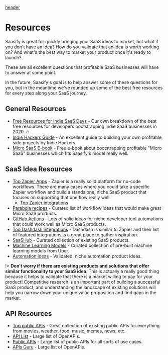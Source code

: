 [header](_header.md ':include')

# Resources

Saasify is great for quickly bringing your SaaS ideas to market, but what if you don't have an idea? How do you validate that an idea is worth working on? And what's the best way to market your product once it's ready to launch?

These are all excellent questions that profitable SaaS businesses will have to answer at some point.

In the future, Saasify's goal is to help answer some of these questions for you, but in the meantime we've rounded up some of the best free resources for every step along your SaaS journey.

## General Resources

- [Free Resources for Indie SaaS Devs](https://blog.saasify.sh/indie-saas-resources/) - Our own breakdown of the best free resources for developers bootstrapping indie SaaS businesses in 2020. 🔥
- [Indie Hackers Guide](https://www.indiehackers.com/start) - An excellent guide to building your own profitable side projects by Indie Hackers.
- [Micro SaaS E-book](https://tylertringas.com/micro-saas-ebook/) - Free e-book about bootstrapping profitable "Micro SaaS" businesses which fits Saasify's model really well.

## SaaS Idea Resources

- [Top Zapier Apps](https://zapier.com/apps) - Zapier is a really solid platform for no-code workflows. There are many cases where you could take a specific Zapier workflow and build a standalone, niche SaaS product that focuses on supporting that one flow really well.
  - [Top Zapier integrations](https://zapier.com/apps/integrations/)
- [Parabola recipes](https://parabola.io/recipes) - Curated list of workflow ideas that would make great Micro SaaS products.
- [GitHub Actions](https://github.com/features/actions) - Lots of solid ideas for niche developer tool automations that could work well as Micro SaaS products.
- [Top Dashdash integrations](https://dashdash.com/integrations) - Dashdash is similar to Zapier and their list of featured integrations is a great place to gather inspiration.
- [SaaSHub](https://www.saashub.com/) - Curated collection of existing SaaS products.
- [Machine Learning Models](https://uber.github.io/ludwig/examples/) - Curated collection of pre-built machine learning models from Uber.
- [Automation ideas](https://phantombuster.com/phantombuster) - Validated, niche automation product ideas.

!> **Don't worry if there are existing products and solutions that offer similar functionality to your SaaS idea**. This is actually a really good thing because it helps to validate that there is a market willing to pay for your product! Competitive research is an important part of building a successful SaaS product, and understanding the landscape of existing solutions will help you narrow down your unique value proposition and find gaps in the market.

## API Resources

- [Top public APIs](https://public-apis.xyz/) - Great collection of existing public APIs for everything from movies, weather, food, music, memes, news, etc.
- [API List](https://apilist.fun/) - Large list of OpenAPIs.
- [Public APIs](https://github.com/public-apis/public-apis) - Large list of public APIs for all sorts of use cases.
- [APIs Guru](https://apis.guru/browse-apis/) - Large list of OpenAPIs.

